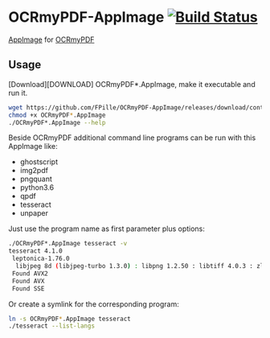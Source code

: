 # OCRmyPDF-AppImage  [![Build Status](https://travis-ci.com/FPille/OCRmyPDF-AppImage.svg?branch=master)](https://travis-ci.com/FPille/OCRmyPDF-AppImage)

[AppImage][APPIMAGE] for [OCRmyPDF][OCRMYPDF]

## Usage

[Download][DOWNLOAD] OCRmyPDF*.AppImage, make it executable and run it.

```bash
wget https://github.com/FPille/OCRmyPDF-AppImage/releases/download/continuous/OCRmyPDF-8.3.2-x86_64.AppImage
chmod +x OCRmyPDF*.AppImage
./OCRmyPDF*.AppImage --help
```

  Beside OCRmyPDF additional command line programs can be run with this AppImage like:

* ghostscript
* img2pdf
* pngquant
* python3.6
* qpdf
* tesseract
* unpaper

Just use the program name as first parameter plus options:

```bash
./OCRmyPDF*.AppImage tesseract -v
tesseract 4.1.0
 leptonica-1.76.0
  libjpeg 8d (libjpeg-turbo 1.3.0) : libpng 1.2.50 : libtiff 4.0.3 : zlib 1.2.11 : libwebp 0.4.0 : libopenjp2 2.3.0
 Found AVX2
 Found AVX
 Found SSE
```

Or create a symlink for the corresponding program:

```bash
ln -s OCRmyPDF*.AppImage tesseract
./tesseract --list-langs
```

[APPIMAGE]: https://appimage.org
[OCRMYPDF]: https://github.com/jbarlow83/OCRmyPDF
